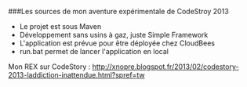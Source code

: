 ###Les sources de mon aventure expérimentale de CodeStroy 2013

* Le projet est sous Maven
* Développement sans usins à gaz, juste Simple Framework
* L'application est prévue pour être déployée chez CloudBees
* run.bat permet de lancer l'application en local

Mon REX sur CodeStory : http://xnopre.blogspot.fr/2013/02/codestory-2013-laddiction-inattendue.html?spref=tw
